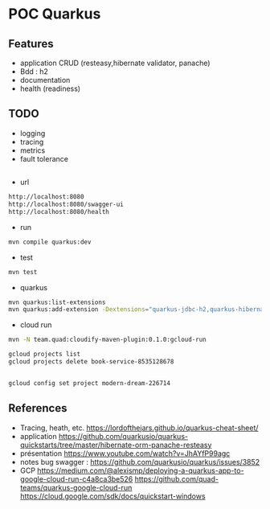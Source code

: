 # POC Quarkus

## Features
* application CRUD (resteasy,hibernate validator, panache)
* Bdd : h2
* documentation
* health (readiness)

## TODO
* logging
* tracing
* metrics
* fault tolerance

## 
- url
```bash
http://localhost:8080
http://localhost:8080/swagger-ui
http://localhost:8080/health
```

- run
```bash
mvn compile quarkus:dev
```
- test
```bash
mvn test
```
- quarkus
```bash
mvn quarkus:list-extensions 
mvn quarkus:add-extension -Dextensions="quarkus-jdbc-h2,quarkus-hibernate-orm-panache, quarkus-hibernate-validator,quarkus-resteasy-jsonb,quarkus-swagger-ui,quarkus-smallrye-health"
```

- cloud run
```bash
mvn -N team.quad:cloudify-maven-plugin:0.1.0:gcloud-run

gcloud projects list
gcloud projects delete book-service-8535128678


gcloud config set project modern-dream-226714
```

## References

* Tracing, heath, etc.
https://lordofthejars.github.io/quarkus-cheat-sheet/
 * application
https://github.com/quarkusio/quarkus-quickstarts/tree/master/hibernate-orm-panache-resteasy
* présentation
https://www.youtube.com/watch?v=JhAYfP99agc
* notes
bug swagger : https://github.com/quarkusio/quarkus/issues/3852
* GCP
https://medium.com/@alexismp/deploying-a-quarkus-app-to-google-cloud-run-c4a8ca3be526
https://github.com/quad-teams/quarkus-google-cloud-run
https://cloud.google.com/sdk/docs/quickstart-windows